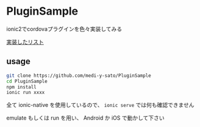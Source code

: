 # PluginSample
ionic2でcordovaプラグインを色々実装してみる

[実装したリスト](docs/index.md)

## usage

```sh
git clone https://github.com/medi-y-sato/PluginSample
cd PluginSample
npm install
ionic run xxxx
```

全て ionic-native を使用しているので、 `ionic serve` では何も確認できません

emulate もしくは run を用い、 Android か iOS で動かして下さい
